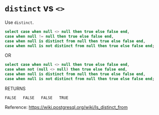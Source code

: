 # `distinct` vs `<>`

Use `distinct`.

```sql
select case when null <> null then true else false end,
case when null != null then true else false end,
case when null is distinct from null then true else false end,
case when null is not distinct from null then true else false end;
```

OR

```sql
select case when null <> null then true else false end,
case when not (null <> null) then true else false end,
case when null is distinct from null then true else false end,
case when null is not distinct from null then true else false end;
```

RETURNS

```
FALSE	FALSE	FALSE	TRUE
```

Reference: https://wiki.postgresql.org/wiki/Is_distinct_from
